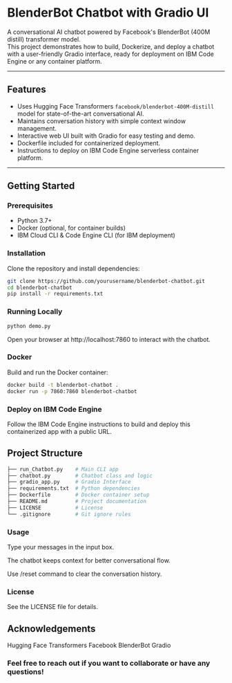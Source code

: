 # BlenderBot Chatbot with Gradio UI

A conversational AI chatbot powered by Facebook's BlenderBot (400M distill) transformer model.  
This project demonstrates how to build, Dockerize, and deploy a chatbot with a user-friendly Gradio interface, ready for deployment on IBM Code Engine or any container platform.

---

## Features

- Uses Hugging Face Transformers `facebook/blenderbot-400M-distill` model for state-of-the-art conversational AI.
- Maintains conversation history with simple context window management.
- Interactive web UI built with Gradio for easy testing and demo.
- Dockerfile included for containerized deployment.
- Instructions to deploy on IBM Code Engine serverless container platform.

---

## Getting Started

### Prerequisites

- Python 3.7+
- Docker (optional, for container builds)
- IBM Cloud CLI & Code Engine CLI (for IBM deployment)

### Installation

Clone the repository and install dependencies:

```bash
git clone https://github.com/yourusername/blenderbot-chatbot.git
cd blenderbot-chatbot
pip install -r requirements.txt
```

### Running Locally

```bash
python demo.py
```

Open your browser at http://localhost:7860 to interact with the chatbot.

### Docker
Build and run the Docker container:

```bash
docker build -t blenderbot-chatbot .
docker run -p 7860:7860 blenderbot-chatbot
```

### Deploy on IBM Code Engine
Follow the IBM Code Engine instructions to build and deploy this containerized app with a public URL.

## Project Structure
```bash
├── run_Chatbot.py    # Main CLI app
├── chatbot.py        # Chatbot class and logic
├── gradio_app.py     # Gradio Interface
├── requirements.txt  # Python dependencies
├── Dockerfile        # Docker container setup
├── README.md         # Project documentation
├── LICENSE           # License
└── .gitignore        # Git ignore rules
```

### Usage
Type your messages in the input box.

The chatbot keeps context for better conversational flow.

Use /reset command to clear the conversation history.

### License
See the LICENSE file for details.

## Acknowledgements

Hugging Face Transformers
Facebook BlenderBot
Gradio

### Feel free to reach out if you want to collaborate or have any questions!

